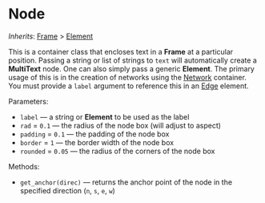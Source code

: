 # Node

*Inherits*: [Frame](/docs/frame) > [Element](/docs/element)

This is a container class that encloses text in a **Frame** at a particular position. Passing a string or list of strings to `text` will automatically create a **MultiText** node. One can also simply pass a generic **Element**. The primary usage of this is in the creation of networks using the [Network](/docs/network) container. You must provide a `label` argument to reference this in an [Edge](/docs/edge) element.

Parameters:
- `label` — a string or **Element** to be used as the label
- `rad` = `0.1` — the radius of the node box (will adjust to aspect)
- `padding` = `0.1` — the padding of the node box
- `border` = `1` — the border width of the node box
- `rounded` = `0.05` — the radius of the corners of the node box

Methods:
- `get_anchor(direc)` — returns the anchor point of the node in the specified direction (`n`, `s`, `e`, `w`)

